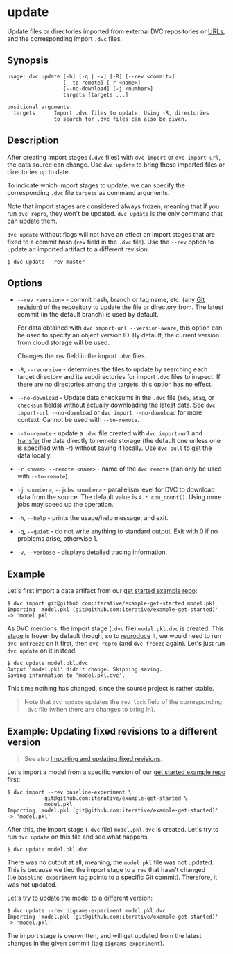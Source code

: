 # update

Update files or directories imported from external <abbr>DVC repositories</abbr>
or [URLs], and the corresponding import `.dvc` files.

[urls]: /doc/command-reference/import-url

## Synopsis

```usage
usage: dvc update [-h] [-q | -v] [-R] [--rev <commit>]
                  [--to-remote] [-r <name>]
                  [--no-download] [-j <number>]
                  targets [targets ...]

positional arguments:
  targets      Import .dvc files to update. Using -R, directories
               to search for .dvc files can also be given.
```

## Description

After creating import stages (`.dvc` files) with `dvc import` or
`dvc import-url`, the data source can change. Use `dvc update` to bring these
imported files or directories up to date.

To indicate which import stages to update, we can specify the corresponding
`.dvc` file `targets` as command arguments.

Note that import stages are considered always frozen, meaning that if you run
`dvc repro`, they won't be updated. `dvc update` is the only command that can
update them.

`dvc update` without flags will not have an effect on import stages that are
fixed to a commit hash (`rev` field in the `.dvc` file). Use the `--rev` option
to update an imported artifact to a different revision.

```cli
$ dvc update --rev master
```

## Options

- `--rev <version>` - commit hash, branch or tag name, etc. (any [Git
  revision]) of the repository to update the file or directory from. The latest commit
  (in the default branch) is used by default.

  For data obtained with `dvc import-url --version-aware`, this option can be
  used to specify an object version ID. By default, the current version from
  cloud storage will be used.

  Changes the `rev` field in the import `.dvc` files.

  [git revision]: https://git-scm.com/docs/revisions

- `-R`, `--recursive` - determines the files to update by searching each target
  directory and its subdirectories for import `.dvc` files to inspect. If there
  are no directories among the targets, this option has no effect.

- `--no-download` - Update data checksums in the `.dvc` file (`md5`, `etag`, or
  `checksum` fields) without actually downloading the latest data. See
  `dvc import-url --no-download` or `dvc import --no-download` for more context.
  Cannot be used with `--to-remote`.

- `--to-remote` - update a `.dvc` file created with `dvc import-url` and
  [transfer] the data directly to remote storage (the default one unless one is
  specified with -r) without saving it locally. Use `dvc pull` to get the data
  locally.

- `-r <name>`, `--remote <name>` - name of the `dvc remote` (can only be used
  with `--to-remote`).

- `-j <number>`, `--jobs <number>` - parallelism level for DVC to download data
  from the source. The default value is `4 * cpu_count()`. Using more jobs may
  speed up the operation.

- `-h`, `--help` - prints the usage/help message, and exit.

- `-q`, `--quiet` - do not write anything to standard output. Exit with 0 if no
  problems arise, otherwise 1.

- `-v`, `--verbose` - displays detailed tracing information.

[transfer]: /doc/command-reference/import-url#example-transfer-to-remote-storage

## Example

Let's first import a data artifact from our
[get started example repo](https://github.com/iterative/example-get-started):

```cli
$ dvc import git@github.com:iterative/example-get-started model.pkl
Importing 'model.pkl (git@github.com:iterative/example-get-started)'
-> 'model.pkl'
```

As DVC mentions, the import stage (`.dvc` file) `model.pkl.dvc` is created. This
[stage](/doc/command-reference/run) is frozen by default though, so to
[reproduce](/doc/command-reference/repro) it, we would need to run
`dvc unfreeze` on it first, then `dvc repro` (and `dvc freeze` again). Let's
just run `dvc update` on it instead:

```cli
$ dvc update model.pkl.dvc
Output 'model.pkl' didn't change. Skipping saving.
Saving information to 'model.pkl.dvc'.
```

This time nothing has changed, since the source <abbr>project</abbr> is rather
stable.

> Note that `dvc update` updates the `rev_lock` field of the corresponding
> `.dvc` file (when there are changes to bring in).

## Example: Updating fixed revisions to a different version

> See also
> [Importing and updating fixed revisions](/doc/command-reference/import#example-importing-and-updating-fixed-revisions).

Let's import a model from a specific version of our
[get started example repo](https://github.com/iterative/example-get-started)
first:

```cli
$ dvc import --rev baseline-experiment \
            git@github.com:iterative/example-get-started \
            model.pkl
Importing 'model.pkl (git@github.com:iterative/example-get-started)'
-> 'model.pkl'
```

After this, the import stage (`.dvc` file) `model.pkl.dvc` is created. Let's try
to run `dvc update` on this file and see what happens.

```cli
$ dvc update model.pkl.dvc
```

There was no output at all, meaning, the `model.pkl` file was not updated. This
is because we tied the import stage to a `rev` that hasn't changed
(i.e.`baseline-experiment` tag points to a specific Git commit). Therefore, it
was not updated.

Let's try to update the model to a different version:

```cli
$ dvc update --rev bigrams-experiment model.pkl.dvc
Importing 'model.pkl (git@github.com:iterative/example-get-started)'
-> 'model.pkl'
```

The import stage is overwritten, and will get updated from the latest changes in
the given commit (tag `bigrams-experiment`).
